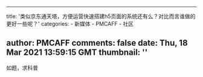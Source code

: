 
---
title: '类似京东通天塔，方便运营快速搭建h5页面的系统还有么？对比而言谁做的更好一些呢？'
categories: 
    - 新媒体
    - PMCAFF
    - 社区

author: PMCAFF
comments: false
date: Thu, 18 Mar 2021 13:59:15 GMT
thumbnail: ''
---

<div>   
如题，求科普  
</div>
            